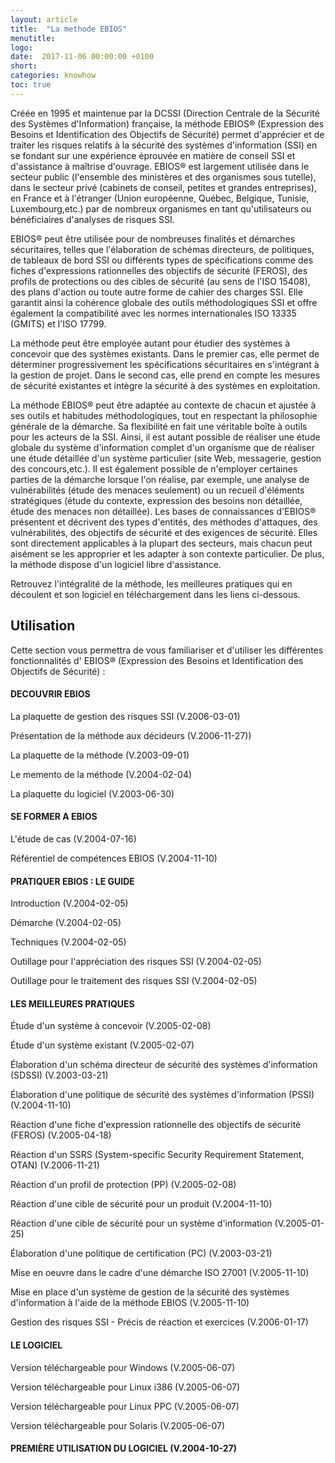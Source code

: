 ```yaml
---
layout: article
title:  "La methode EBIOS"
menutitle:
logo:
date:  2017-11-06 00:00:00 +0100
short:
categories: knowhow
toc: true
---
```


Créée en 1995 et maintenue par la DCSSI (Direction Centrale de la Sécurité des Systèmes d'Information) française, la méthode EBIOS® (Expression des Besoins et Identification des Objectifs de Sécurité) permet d'apprécier et de traiter les risques relatifs à la sécurité des systèmes d'information (SSI) en se fondant sur une expérience éprouvée en matière de conseil SSI et d'assistance à maîtrise d'ouvrage. EBIOS® est largement utilisée dans le secteur public (l'ensemble des ministères et des organismes sous tutelle), dans le secteur privé (cabinets de conseil, petites et grandes entreprises), en France et à l'étranger (Union européenne, Québec, Belgique, Tunisie, Luxembourg,etc.) par de nombreux organismes en tant qu'utilisateurs ou bénéficiaires d'analyses de risques SSI.

EBIOS® peut être utilisée pour de nombreuses finalités et démarches sécuritaires, telles que l'élaboration de schémas directeurs, de politiques, de tableaux de bord SSI ou différents types de spécifications comme des fiches d'expressions rationnelles des objectifs de sécurité (FEROS), des profils de protections ou des cibles de sécurité (au sens de l'ISO 15408), des plans d'action ou toute autre forme de cahier des charges SSI. Elle garantit ainsi la cohérence globale des outils méthodologiques SSI et offre également la compatibilité avec les normes internationales ISO 13335 (GMITS) et l'ISO 17799.

La méthode peut être employée autant pour étudier des systèmes à concevoir que des systèmes existants. Dans le premier cas, elle permet de déterminer progressivement les spécifications sécuritaires en s'intégrant à la gestion de projet. Dans le second cas, elle prend en compte les mesures de sécurité existantes et intègre la sécurité à des systèmes en exploitation.

La méthode EBIOS® peut être adaptée au contexte de chacun et ajustée à ses outils et habitudes méthodologiques, tout en respectant la philosophie générale de la démarche. Sa flexibilité en fait une véritable boîte à outils pour les acteurs de la SSI. Ainsi, il est autant possible de réaliser une étude globale du système d'information complet d'un organisme que de réaliser une étude détaillée d'un système particulier (site Web, messagerie, gestion des concours,etc.). Il est également possible de n'employer certaines parties de la démarche lorsque l'on réalise, par exemple, une analyse de vulnérabilités (étude des menaces seulement) ou un recueil d'éléments stratégiques (étude du contexte, expression des besoins non détaillée, étude des menaces non détaillée). Les bases de connaissances d'EBIOS® présentent et décrivent des types d'entités, des méthodes d'attaques, des vulnérabilités, des objectifs de sécurité et des exigences de sécurité. Elles sont directement applicables à la plupart des secteurs, mais chacun peut aisément se les approprier et les adapter à son contexte particulier. De plus, la méthode dispose d'un logiciel libre d'assistance.

Retrouvez l'intégralité de la méthode, les meilleures pratiques qui en découlent et son logiciel en téléchargement dans les liens ci-dessous.

## Utilisation
Cette section vous permettra de vous familiariser et d'utiliser les différentes fonctionnalités d' EBIOS® (Expression des Besoins et Identification des Objectifs de Sécurité) :

#### DECOUVRIR EBIOS

La plaquette de gestion des risques SSI (V.2006-03-01)

Présentation de la méthode aux décideurs (V.2006-11-27))

La plaquette de la méthode (V.2003-09-01)

Le memento de la méthode (V.2004-02-04)

La plaquette du logiciel (V.2003-06-30)

#### SE FORMER A EBIOS
L'étude de cas (V.2004-07-16)

Référentiel de compétences EBIOS (V.2004-11-10)

#### PRATIQUER EBIOS : LE GUIDE
Introduction (V.2004-02-05)

Démarche (V.2004-02-05)

Techniques (V.2004-02-05)

Outillage pour l'appréciation des risques SSI (V.2004-02-05)

Outillage pour le traitement des risques SSI (V.2004-02-05)

#### LES MEILLEURES PRATIQUES
Étude d'un système à concevoir (V.2005-02-08)

Étude d'un système existant (V.2005-02-07)

Élaboration d'un schéma directeur de sécurité des systèmes d'information (SDSSI) (V.2003-03-21)

Élaboration d'une politique de sécurité des systèmes d'information (PSSI) (V.2004-11-10)

Réaction d'une fiche d'expression rationnelle des objectifs de sécurité (FEROS) (V.2005-04-18)

Réaction d'un SSRS (System-specific Security Requirement Statement, OTAN) (V.2006-11-21)

Réaction d'un profil de protection (PP) (V.2005-02-08)

Réaction d'une cible de sécurité pour un produit (V.2004-11-10)

Réaction d'une cible de sécurité pour un système d'information (V.2005-01-25)

Élaboration d'une politique de certification (PC) (V.2003-03-21)

Mise en oeuvre dans le cadre d'une démarche ISO 27001 (V.2005-11-10)

Mise en place d'un système de gestion de la sécurité des systèmes d'information à l'aide de la méthode EBIOS (V.2005-11-10)

Gestion des risques SSI - Précis de réaction et exercices (V.2006-01-17)

#### LE LOGICIEL
Version téléchargeable pour Windows (V.2005-06-07)

Version téléchargeable pour Linux i386 (V.2005-06-07)

Version téléchargeable pour Linux PPC (V.2005-06-07)

Version téléchargeable pour Solaris (V.2005-06-07)

#### PREMIÈRE UTILISATION DU LOGICIEL (V.2004-10-27)